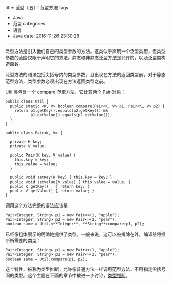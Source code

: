 title: 范型（五）：范型方法
tags:
  - Java
  - 范型
categories:
  - 语言
  - Java
date: 2016-11-26 23:30:28
---

泛型方法是引入他们自己的类型参数的方法。这类似于声明一个泛型类型，但类型参数的范围仅限于声明它的方法。静态和非静态泛型方法是允许的，以及泛型类构造函数。

泛型方法的语法包括尖括号内的类型参数，且出现在方法的返回类型前。对于静态范型方法，类型参数必须出现在方法返回类型之前。

<!-- more -->

Util 类包含一个 compare 范型方法，它比较两个 Pair 对象：

    public class Util {
      public static <K, V> boolean compare(Pair<K, V> p1, Pair<K, V> p2) {
        return p1.getKey().equals(p2.getKey()) &&
               p1.getValue().equals(p2.getValue());
      }
    }

    public class Pair<K, V> {

      private K key;
      private V value;

      public Pair(K key, V value) {
        this.key = key;
        this.value = value;
      }

      public void setKey(K key) { this.key = key; }
      public void setValue(V value) { this.value = value; }
      public K getKey()   { return key; }
      public V getValue() { return value; }
    }

调用这个方法完整的语法应该是：

    Pair<Integer, String> p1 = new Pair<>(1, "apple");
    Pair<Integer, String> p2 = new Pair<>(2, "pear");
    boolean same = Util.<**Integer**, **String**>compare(p1, p2);

已经像粗体展示的明确地提供了类型。一般来说，这可以被排除在外，编译器将推断所需要的类型：

    Pair<Integer, String> p1 = new Pair<>(1, "apple");
    Pair<Integer, String> p2 = new Pair<>(2, "pear");
    boolean same = Util.compare(p1, p2);

这个特性，被称为类型推断，允许像普通方法一样调用范型方法，不用指定尖括号间的类型。这个主题在下面的章节中被进一步讨论，[类型推断](http://docs.oracle.com/javase/tutorial/java/generics/genTypeInference.html)。